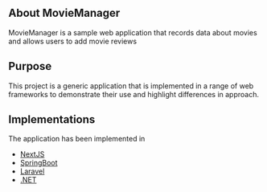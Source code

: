 ## About MovieManager

MovieManager is a sample web application that records data about movies and allows users to add movie reviews

## Purpose

This project is a generic application that is implemented in a range of web frameworks to demonstrate their use and highlight differences in approach.


## Implementations

The application has been implemented in

- [NextJS](https://github.com/termon/nextjs-moviemanager)
- [SpringBoot](https://github.com/termon/spring-boot-moviemanager)
- [Laravel](https://github.com/termon/laravel-moviemanager)
- [.NET](https://github.com/termon/dotnet-moviemanager)
